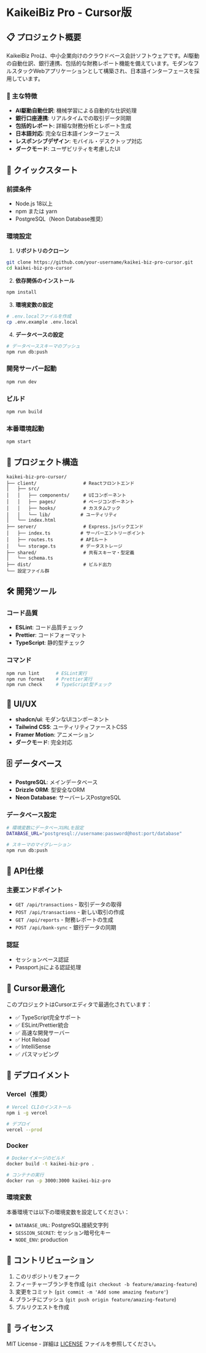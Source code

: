 # KaikeiBiz Pro - Cursor版

## 📋 プロジェクト概要

KaikeiBiz Proは、中小企業向けのクラウドベース会計ソフトウェアです。AI駆動の自動仕訳、銀行連携、包括的な財務レポート機能を備えています。モダンなフルスタックWebアプリケーションとして構築され、日本語インターフェースを採用しています。

### 🎯 主な特徴
- **AI駆動自動仕訳**: 機械学習による自動的な仕訳処理
- **銀行口座連携**: リアルタイムでの取引データ同期
- **包括的レポート**: 詳細な財務分析とレポート生成
- **日本語対応**: 完全な日本語インターフェース
- **レスポンシブデザイン**: モバイル・デスクトップ対応
- **ダークモード**: ユーザビリティを考慮したUI

## 🚀 クイックスタート

### 前提条件
- Node.js 18以上
- npm または yarn
- PostgreSQL（Neon Database推奨）

### 環境設定

1. **リポジトリのクローン**
```bash
git clone https://github.com/your-username/kaikei-biz-pro-cursor.git
cd kaikei-biz-pro-cursor
```

2. **依存関係のインストール**
```bash
npm install
```

3. **環境変数の設定**
```bash
# .env.localファイルを作成
cp .env.example .env.local
```

4. **データベースの設定**
```bash
# データベーススキーマのプッシュ
npm run db:push
```

### 開発サーバー起動
```bash
npm run dev
```

### ビルド
```bash
npm run build
```

### 本番環境起動
```bash
npm start
```

## 📁 プロジェクト構造

```
kaikei-biz-pro-cursor/
├── client/                 # Reactフロントエンド
│   ├── src/
│   │   ├── components/     # UIコンポーネント
│   │   ├── pages/          # ページコンポーネント
│   │   ├── hooks/          # カスタムフック
│   │   └── lib/           # ユーティリティ
│   └── index.html
├── server/                 # Express.jsバックエンド
│   ├── index.ts           # サーバーエントリーポイント
│   ├── routes.ts          # APIルート
│   └── storage.ts         # データストレージ
├── shared/                 # 共有スキーマ・型定義
│   └── schema.ts
├── dist/                   # ビルド出力
└── 設定ファイル群
```

## 🛠️ 開発ツール

### コード品質
- **ESLint**: コード品質チェック
- **Prettier**: コードフォーマット
- **TypeScript**: 静的型チェック

### コマンド
```bash
npm run lint      # ESLint実行
npm run format    # Prettier実行
npm run check     # TypeScript型チェック
```

## 🎨 UI/UX

- **shadcn/ui**: モダンなUIコンポーネント
- **Tailwind CSS**: ユーティリティファーストCSS
- **Framer Motion**: アニメーション
- **ダークモード**: 完全対応

## 🗄️ データベース

- **PostgreSQL**: メインデータベース
- **Drizzle ORM**: 型安全なORM
- **Neon Database**: サーバーレスPostgreSQL

### データベース設定
```bash
# 環境変数にデータベースURLを設定
DATABASE_URL="postgresql://username:password@host:port/database"

# スキーマのマイグレーション
npm run db:push
```

## 🔌 API仕様

### 主要エンドポイント
- `GET /api/transactions` - 取引データの取得
- `POST /api/transactions` - 新しい取引の作成
- `GET /api/reports` - 財務レポートの生成
- `POST /api/bank-sync` - 銀行データの同期

### 認証
- セッションベース認証
- Passport.jsによる認証処理

## 🔧 Cursor最適化

このプロジェクトはCursorエディタで最適化されています：

- ✅ TypeScript完全サポート
- ✅ ESLint/Prettier統合
- ✅ 高速な開発サーバー
- ✅ Hot Reload
- ✅ IntelliSense
- ✅ パスマッピング

## 🚀 デプロイメント

### Vercel（推奨）
```bash
# Vercel CLIのインストール
npm i -g vercel

# デプロイ
vercel --prod
```

### Docker
```bash
# Dockerイメージのビルド
docker build -t kaikei-biz-pro .

# コンテナの実行
docker run -p 3000:3000 kaikei-biz-pro
```

### 環境変数
本番環境では以下の環境変数を設定してください：
- `DATABASE_URL`: PostgreSQL接続文字列
- `SESSION_SECRET`: セッション暗号化キー
- `NODE_ENV`: production

## 🤝 コントリビューション

1. このリポジトリをフォーク
2. フィーチャーブランチを作成 (`git checkout -b feature/amazing-feature`)
3. 変更をコミット (`git commit -m 'Add some amazing feature'`)
4. ブランチにプッシュ (`git push origin feature/amazing-feature`)
5. プルリクエストを作成

## 📝 ライセンス

MIT License - 詳細は [LICENSE](LICENSE) ファイルを参照してください。
